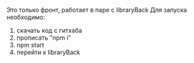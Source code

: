 Это только фронт, работает в паре с libraryBack
Для запуска необходимо: 
1) скачать код с гитхаба
2) прописать "npm i"
3) npm start
4) перейти к libraryBack
